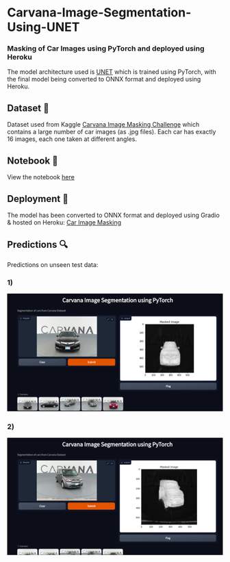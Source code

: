 # Carvana-Image-Segmentation-Using-UNET
### Masking of Car Images using PyTorch and deployed using Heroku
The model architecture used is [UNET](https://arxiv.org/abs/1505.04597v1) which is trained using PyTorch, with the final model being converted to ONNX format and deployed using Heroku.




## Dataset 📂
Dataset used from Kaggle [Carvana Image Masking Challenge](https://www.kaggle.com/c/carvana-image-masking-challenge) which contains a large number of car images (as .jpg files). Each car has exactly 16 images, each one taken at different angles.



## Notebook 📒
View the notebook [here](https://nbviewer.org/github/rigvedrs/Carvana-Image-Masking-Using-UNET/blob/main/Notebook/unet-image-segmentation.ipynb)



## Deployment 🚀
The model has been converted to ONNX format and deployed using Gradio & hosted on Heroku: [Car Image Masking](https://)



## Predictions 🔍
Predictions on unseen test data:

### 1)
![ss1](/Examples/ss1.png)  

### 2)
![ss2](/Examples/ss2.png)


